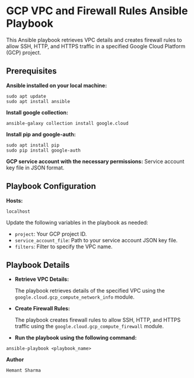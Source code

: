 # GCP VPC and Firewall Rules Ansible Playbook

This Ansible playbook retrieves VPC details and creates firewall rules to allow SSH, HTTP, and HTTPS traffic in a specified Google Cloud Platform (GCP) project.

## Prerequisites

**Ansible installed on your local machine:**
```
sudo apt update
sudo apt install ansible
```
**Install google collection:**
```
ansible-galaxy collection install google.cloud
```
**Install pip and google-auth:**
```
sudo apt install pip
sudo pip install google-auth
```
**GCP service account with the necessary permissions:**
Service account key file in JSON format.

## Playbook Configuration

**Hosts:**
```
localhost
```

Update the following variables in the playbook as needed:

- `project`: Your GCP project ID.
- `service_account_file`: Path to your service account JSON key file.
- `filters`: Filter to specify the VPC name.


## Playbook Details

- **Retrieve VPC Details:**

    The playbook retrieves details of the specified VPC using the `google.cloud.gcp_compute_network_info` module.

- **Create Firewall Rules:**

    The playbook creates firewall rules to allow SSH, HTTP, and HTTPS traffic using the `google.cloud.gcp_compute_firewall` module.


- **Run the playbook using the following command:**
```
ansible-playbook <playbook_name>
```

**Author**
```
Hemant Sharma
```
